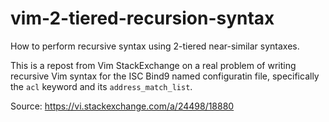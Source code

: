 # vim-2-tiered-recursion-syntax
How to perform recursive syntax using 2-tiered near-similar syntaxes.

This is a repost from Vim StackExchange on a real
problem of writing recursive Vim syntax for 
the ISC Bind9 named configuratin file, specifically
the `acl` keyword and its `address_match_list`.

Source: https://vi.stackexchange.com/a/24498/18880
